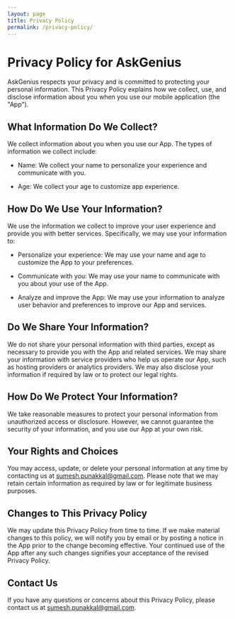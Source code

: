 ```yaml
---
layout: page
title: Privacy Policy
permalink: /privacy-policy/
---
```


# Privacy Policy for AskGenius

AskGenius respects your privacy and is committed to protecting your personal information. This Privacy Policy explains how we collect, use, and disclose information about you when you use our mobile application (the "App").

## What Information Do We Collect?

We collect information about you when you use our App. The types of information we collect include:

- Name: We collect your name to personalize your experience and communicate with you.

- Age: We collect your age to customize app experience.

## How Do We Use Your Information?

We use the information we collect to improve your user experience and provide you with better services. Specifically, we may use your information to:

- Personalize your experience: We may use your name and age to customize the App to your preferences.

- Communicate with you: We may use your name to communicate with you about your use of the App.

- Analyze and improve the App: We may use your information to analyze user behavior and preferences to improve our App and services.

## Do We Share Your Information?

We do not share your personal information with third parties, except as necessary to provide you with the App and related services. We may share your information with service providers who help us operate our App, such as hosting providers or analytics providers. We may also disclose your information if required by law or to protect our legal rights.

## How Do We Protect Your Information?

We take reasonable measures to protect your personal information from unauthorized access or disclosure. However, we cannot guarantee the security of your information, and you use our App at your own risk.

## Your Rights and Choices

You may access, update, or delete your personal information at any time by contacting us at sumesh.punakkal@gmail.com. Please note that we may retain certain information as required by law or for legitimate business purposes.

## Changes to This Privacy Policy

We may update this Privacy Policy from time to time. If we make material changes to this policy, we will notify you by email or by posting a notice in the App prior to the change becoming effective. Your continued use of the App after any such changes signifies your acceptance of the revised Privacy Policy.

## Contact Us

If you have any questions or concerns about this Privacy Policy, please contact us at sumesh.punakkal@gmail.com.



